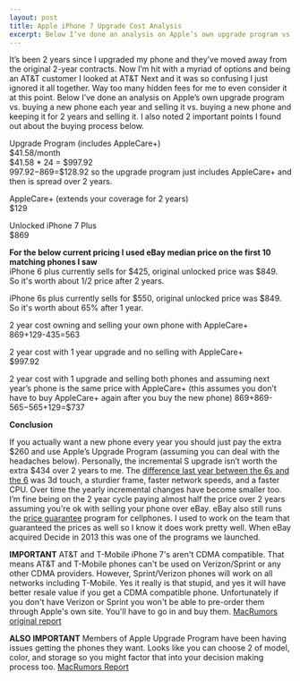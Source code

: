```yaml
---
layout: post
title: Apple iPhone 7 Upgrade Cost Analysis
excerpt: Below I’ve done an analysis on Apple’s own upgrade program vs. buying a new phone each year and selling it vs. buying a new phone and keeping it for 2 years and selling it. I also noted 2 important points I found out about the buying process below.
---
```


It’s been 2 years since I upgraded my phone and they’ve moved away from the original 2-year contracts. Now I’m hit with a myriad of options and being an AT&T customer I looked at AT&T Next and it was so confusing I just ignored it all together. Way too many hidden fees for me to even consider it at this point. Below I’ve done an analysis on Apple’s own upgrade program vs. buying a new phone each year and selling it vs. buying a new phone and keeping it for 2 years and selling it. I also noted 2 important points I found out about the buying process below.

Upgrade Program (includes AppleCare+)<br/>
$41.58/month<br/>
$41.58 * 24 = $997.92<br/>
$997.92-$869=$128.92 so the upgrade program just includes AppleCare+ and then is spread over 2 years.

AppleCare+ (extends your coverage for 2 years)<br/>
$129

Unlocked iPhone 7 Plus<br/>
$869

**For the below current pricing I used eBay median price on the first 10 matching phones I saw**<br/>
iPhone 6 plus currently sells for $425, original unlocked price was $849.<br/>
So it's worth about 1/2 price after 2 years.

iPhone 6s plus currently sells for $550, original unlocked price was $849.<br/>
So it's worth about 65% after 1 year.<br/>

2 year cost owning and selling your own phone with AppleCare+<br/>
$869+$129-$435=$563

2 year cost with 1 year upgrade and no selling with AppleCare+<br/>
$997.92

2 year cost with 1 upgrade and selling both phones and assuming next year’s phone is the same price with AppleCare+ (this assumes you don’t have to buy AppleCare+ again after you buy the new phone)
$869+$869-$565-$565+129=$737

**Conclusion**

If you actually want a new phone every year you should just pay the extra $260 and use Apple’s Upgrade Program (assuming you can deal with the headaches below). Personally, the incremental S upgrade isn’t worth the extra $434 over 2 years to me. The [difference last year between the 6s and the 6](http://www.forbes.com/sites/gordonkelly/2016/05/31/iphone-6s-vs-iphone-6-whats-the-difference/#2ac1db863da5) was 3d touch, a sturdier frame, faster network speeds, and a faster CPU. Over time the yearly incremental changes have become smaller too. I’m fine being on the 2 year cycle paying almost half the price over 2 years assuming you're ok with selling your phone over eBay. eBay also still runs the [price guarantee](http://pages.ebay.com/sell/guarantees/promo/cellphones1.html) program for cellphones. I used to work on the team that guaranteed the prices as well so I know it does work pretty well. When eBay acquired Decide in 2013 this was one of the programs we launched.

**IMPORTANT**
AT&T and T-Mobile iPhone 7's aren't CDMA compatible. That means AT&T and T-Mobile phones can't be used on Verizon/Sprint or any other CDMA providers. However, Sprint/Verizon phones will work on all networks including T-Mobile. Yes it really is that stupid, and yes it will have better resale value if you get a CDMA compatible phone. Unfortunately if you don't have Verizon or Sprint you won't be able to pre-order them through Apple's own site. You'll have to go in and buy them. [MacRumors original report](http://www.macrumors.com/2016/09/08/att-and-tmobile-iphone-7-models-lack-cdma/)

**ALSO IMPORTANT**
Members of Apple Upgrade Program have been having issues getting the phones they want. Looks like you can choose 2 of model, color, and storage so you might factor that into your decision making process too. [MacRumors Report](http://www.macrumors.com/2016/09/09/iphone-upgrade-program-iphone-7-headaches/)
